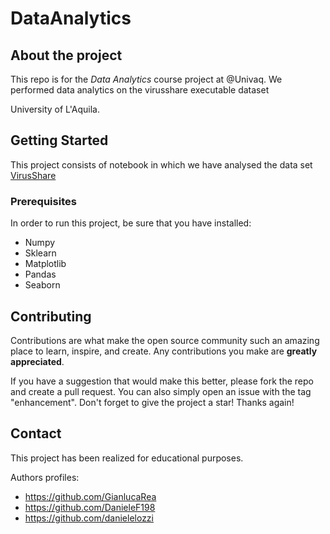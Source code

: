 # DataAnalytics
## About the project
This repo is for the *Data Analytics* course project at @Univaq. 
We performed data analytics on the virusshare executable dataset

University of L'Aquila.

## Getting Started
This project consists of notebook in which we have analysed the data set <a href="https://archive.ics.uci.edu/ml/datasets/Dynamic+Features+of+VirusShare+Executables">VirusShare</a>

### Prerequisites
In order to run this project, be sure that you have installed:
- Numpy
- Sklearn
- Matplotlib
- Pandas
- Seaborn

<!-- CONTRIBUTING -->
## Contributing

Contributions are what make the open source community such an amazing place to learn, inspire, and create. Any contributions you make are **greatly appreciated**.

If you have a suggestion that would make this better, please fork the repo and create a pull request. You can also simply open an issue with the tag "enhancement".
Don't forget to give the project a star! Thanks again!

## Contact
This project has been realized for educational purposes.

Authors profiles:
- https://github.com/GianlucaRea
- https://github.com/DanieleF198
- https://github.com/danielelozzi
